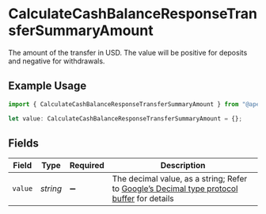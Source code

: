 # CalculateCashBalanceResponseTransferSummaryAmount

The amount of the transfer in USD. The value will be positive for deposits and negative for withdrawals.

## Example Usage

```typescript
import { CalculateCashBalanceResponseTransferSummaryAmount } from "@apexfintechsolutions/ascend-sdk/models/components";

let value: CalculateCashBalanceResponseTransferSummaryAmount = {};
```

## Fields

| Field                                                                                                                                                                                                              | Type                                                                                                                                                                                                               | Required                                                                                                                                                                                                           | Description                                                                                                                                                                                                        |
| ------------------------------------------------------------------------------------------------------------------------------------------------------------------------------------------------------------------ | ------------------------------------------------------------------------------------------------------------------------------------------------------------------------------------------------------------------ | ------------------------------------------------------------------------------------------------------------------------------------------------------------------------------------------------------------------ | ------------------------------------------------------------------------------------------------------------------------------------------------------------------------------------------------------------------ |
| `value`                                                                                                                                                                                                            | *string*                                                                                                                                                                                                           | :heavy_minus_sign:                                                                                                                                                                                                 | The decimal value, as a string; Refer to [Google’s Decimal type protocol buffer](https://github.com/googleapis/googleapis/blob/40203ca1880849480bbff7b8715491060bbccdf1/google/type/decimal.proto#L33) for details |